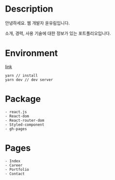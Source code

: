# Description

안녕하세요. 웹 개발자 윤유림입니다.

소개, 경력, 사용 기술에 대한 정보가 있는 포트폴리오입니다.

# Environment

[link](yunyurib.github.io/yurim.dev/)

```
yarn // install
yarn dev // dev server
```

# Package

```
- react.js
- React-dom
- React-router-dom
- Styled-component
- gh-pages
```

# Pages

```
- Index
- Career
- Portfolio
- Contact
```
